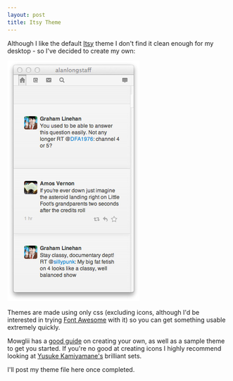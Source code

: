 ```yaml
---
layout: post
title: Itsy Theme
---
```


Although I like the default [Itsy](http://www.mowglii.com/itsy/) theme I don't find it clean enough for my desktop - so I've decided to create my own:

![Itsy Theme screenshot](/static/img/itsy.jpg)

Themes are made using only css (excluding icons, although I'd be interested in trying [Font Awesome](http://fortawesome.github.com/Font-Awesome/) with it) so you can get something usable extremely quickly.

Mowglii has a [good guide](http://www.mowglii.com/itsy/themes/howto.html) on creating your own, as well as a sample theme to get you started. If you're no good at creating icons I highly recommend looking at [Yusuke Kamiyamane's](http://p.yusukekamiyamane.com/) brilliant sets.

I'll post my theme file here once completed.

